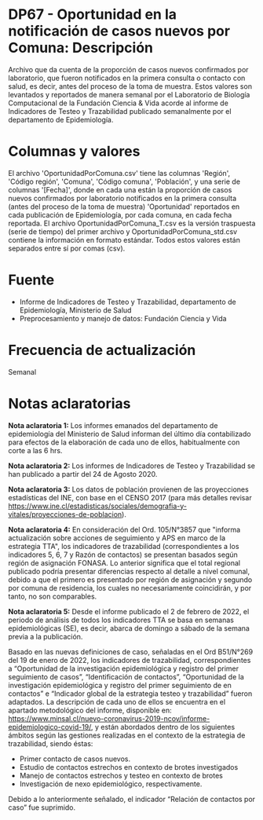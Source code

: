 # DP67 - Oportunidad en la notificación de casos nuevos por Comuna: Descripción
Archivo que da cuenta de la proporción de casos nuevos confirmados por laboratorio, que fueron notificados en la primera consulta o contacto con salud, es decir, antes del proceso de la toma de muestra.
Estos valores son levantados y reportados de manera semanal por el Laboratorio de Biología Computacional de la Fundación Ciencia & Vida 
acorde al informe de Indicadores de Testeo y Trazabilidad publicado semanalmente por el departamento de Epidemiología.

# Columnas y valores

El archivo 'OportunidadPorComuna.csv' tiene las columnas 'Región', 'Código región', 'Comuna', 'Código comuna', 'Población', y una serie de columnas '[Fecha]', donde en cada una están la proporción de casos nuevos confirmados por laboratorio notificados en la primera consulta (antes del proceso de la toma de muestra) 'Oportunidad' reportados en cada publicación de Epidemiología, por cada comuna, en cada fecha reportada. El archivo OportunidadPorComuna_T.csv es la versión traspuesta (serie de tiempo) del primer archivo y OportunidadPorComuna_std.csv contiene la información en formato estándar. Todos estos valores están separados entre sí por comas (csv).

# Fuente
* Informe de Indicadores de Testeo y Trazabilidad, departamento de Epidemiología, Ministerio de Salud
* Preprocesamiento y manejo de datos: Fundación Ciencia y Vida

# Frecuencia de actualización
Semanal

# Notas aclaratorias

**Nota aclaratoria 1:** Los informes emanados del departamento de epidemiología del Ministerio de Salud informan del último día contabilizado para efectos de la elaboración de cada uno de ellos, habitualmente con corte a las 6 hrs.

**Nota aclaratoria 2:** Los informes de Indicadores de Testeo y Trazabilidad se han publicado a partir del 24 de Agosto 2020.

**Nota aclaratoria 3:** Los datos de población provienen de las proyecciones estadísticas del INE, con base en el CENSO 2017 (para más detalles revisar https://www.ine.cl/estadisticas/sociales/demografia-y-vitales/proyecciones-de-poblacion).

**Nota aclaratoria 4:** En consideración del Ord. 105/N°3857 que "informa actualización sobre acciones de seguimiento y APS en marco de la estrategia TTA", los indicadores de trazabilidad (correspondientes a los indicadores 5, 6, 7 y Razón de contactos) se presentan basados según región de asignación FONASA. Lo anterior significa que el total regional publicado podría presentar diferencias respecto al detalle a nivel comunal, debido a que el primero es presentado por región de asignación y segundo por comuna de residencia, los cuales no necesariamente coincidirán, y por tanto, no son comparables.

**Nota aclaratoria 5:** Desde el informe publicado el 2 de febrero de 2022, el periodo de análisis de todos los indicadores TTA se basa en semanas epidemiológicas (SE), es decir, abarca de domingo a sábado de la semana previa a la publicación.

Basado en las nuevas definiciones de caso, señaladas en el Ord B51/N°269 del 19 de enero de 2022, los indicadores de trazabilidad, correspondientes a “Oportunidad de la investigación epidemiológica y registro del primer seguimiento de casos”, “Identificación de contactos”, “Oportunidad de la investigación epidemiológica y registro del primer seguimiento de en contactos” e “Indicador global de la estrategia testeo y trazabilidad” fueron adaptados. La descripción de cada uno de ellos se encuentra en el apartado metodológico del informe, disponible en: https://www.minsal.cl/nuevo-coronavirus-2019-ncov/informe-epidemiologico-covid-19/, y están abordados dentro de los siguientes ámbitos según las gestiones realizadas en el contexto de la estrategia de trazabilidad, siendo éstas:

- Primer contacto de casos nuevos.
- Estudio de contactos estrechos en contexto de brotes investigados
- Manejo de contactos estrechos y testeo en contexto de brotes
- Investigación de nexo epidemiológico, respectivamente.

Debido a lo anteriormente señalado, el indicador “Relación de contactos por caso” fue suprimido.